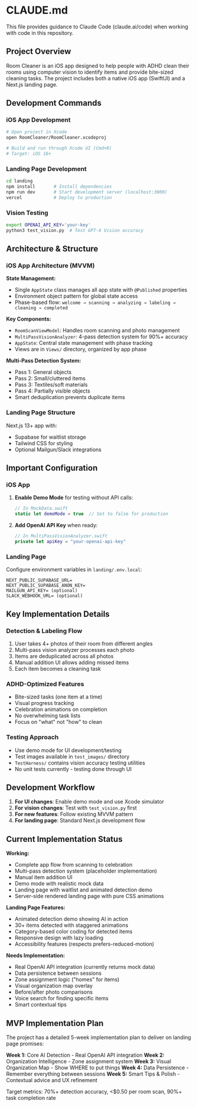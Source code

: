 # CLAUDE.md

This file provides guidance to Claude Code (claude.ai/code) when working with code in this repository.

## Project Overview

Room Cleaner is an iOS app designed to help people with ADHD clean their rooms using computer vision to identify items and provide bite-sized cleaning tasks. The project includes both a native iOS app (SwiftUI) and a Next.js landing page.

## Development Commands

### iOS App Development
```bash
# Open project in Xcode
open RoomCleaner/RoomCleaner.xcodeproj

# Build and run through Xcode UI (Cmd+R)
# Target: iOS 16+
```

### Landing Page Development
```bash
cd landing
npm install       # Install dependencies
npm run dev       # Start development server (localhost:3000)
vercel            # Deploy to production
```

### Vision Testing
```bash
export OPENAI_API_KEY='your-key'
python3 test_vision.py  # Test GPT-4 Vision accuracy
```

## Architecture & Structure

### iOS App Architecture (MVVM)

**State Management:**
- Single `AppState` class manages all app state with `@Published` properties
- Environment object pattern for global state access
- Phase-based flow: `welcome → scanning → analyzing → labeling → cleaning → completed`

**Key Components:**
- `RoomScanViewModel`: Handles room scanning and photo management
- `MultiPassVisionAnalyzer`: 4-pass detection system for 90%+ accuracy
- `AppState`: Central state management with phase tracking
- Views are in `Views/` directory, organized by app phase

**Multi-Pass Detection System:**
- Pass 1: General objects
- Pass 2: Small/cluttered items
- Pass 3: Textiles/soft materials
- Pass 4: Partially visible objects
- Smart deduplication prevents duplicate items

### Landing Page Structure

Next.js 13+ app with:
- Supabase for waitlist storage
- Tailwind CSS for styling
- Optional Mailgun/Slack integrations

## Important Configuration

### iOS App
1. **Enable Demo Mode** for testing without API calls:
   ```swift
   // In MockData.swift
   static let demoMode = true  // Set to false for production
   ```

2. **Add OpenAI API Key** when ready:
   ```swift
   // In MultiPassVisionAnalyzer.swift
   private let apiKey = "your-openai-api-key"
   ```

### Landing Page
Configure environment variables in `landing/.env.local`:
```
NEXT_PUBLIC_SUPABASE_URL=
NEXT_PUBLIC_SUPABASE_ANON_KEY=
MAILGUN_API_KEY= (optional)
SLACK_WEBHOOK_URL= (optional)
```

## Key Implementation Details

### Detection & Labeling Flow
1. User takes 4+ photos of their room from different angles
2. Multi-pass vision analyzer processes each photo
3. Items are deduplicated across all photos
4. Manual addition UI allows adding missed items
5. Each item becomes a cleaning task

### ADHD-Optimized Features
- Bite-sized tasks (one item at a time)
- Visual progress tracking
- Celebration animations on completion
- No overwhelming task lists
- Focus on "what" not "how" to clean

### Testing Approach
- Use demo mode for UI development/testing
- Test images available in `test_images/` directory
- `TestHarness/` contains vision accuracy testing utilities
- No unit tests currently - testing done through UI

## Development Workflow

1. **For UI changes**: Enable demo mode and use Xcode simulator
2. **For vision changes**: Test with `test_vision.py` first
3. **For new features**: Follow existing MVVM pattern
4. **For landing page**: Standard Next.js development flow

## Current Implementation Status

**Working:**
- Complete app flow from scanning to celebration
- Multi-pass detection system (placeholder implementation)
- Manual item addition UI
- Demo mode with realistic mock data
- Landing page with waitlist and animated detection demo
- Server-side rendered landing page with pure CSS animations

**Landing Page Features:**
- Animated detection demo showing AI in action
- 30+ items detected with staggered animations
- Category-based color coding for detected items
- Responsive design with lazy loading
- Accessibility features (respects prefers-reduced-motion)

**Needs Implementation:**
- Real OpenAI API integration (currently returns mock data)
- Data persistence between sessions
- Zone assignment logic ("homes" for items)
- Visual organization map overlay
- Before/after photo comparisons
- Voice search for finding specific items
- Smart contextual tips

## MVP Implementation Plan

The project has a detailed 5-week implementation plan to deliver on landing page promises:

**Week 1:** Core AI Detection - Real OpenAI API integration
**Week 2:** Organization Intelligence - Zone assignment system
**Week 3:** Visual Organization Map - Show WHERE to put things
**Week 4:** Data Persistence - Remember everything between sessions
**Week 5:** Smart Tips & Polish - Contextual advice and UX refinement

Target metrics: 70%+ detection accuracy, <$0.50 per room scan, 90%+ task completion rate